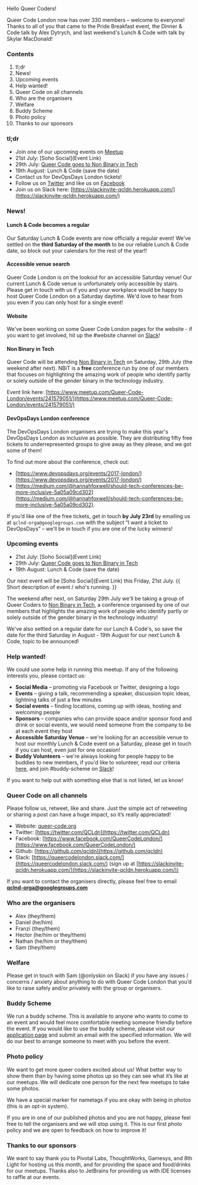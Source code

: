 Hello Queer Coders!

Queer Code London now has over 330 members – welcome to everyone! Thanks to all of you that came to the Pride Breakfast event, the Dinner & Code talk by Alex Dytrych, and last weekend's Lunch & Code with talk by Skylar MacDonald!

### Contents
 1. tl;dr
 2. News!
 3. Upcoming events
 4. Help wanted!
 5. Queer Code on all channels
 6. Who are the organisers
 7. Welfare
 8. Buddy Scheme
 9. Photo policy
 10. Thanks to our sponsors

### tl;dr
- Join one of our upcoming events on [Meetup](https://www.meetup.com/Queer-Code-London/)
 - 21st July: [Soho Social](Event Link)
 - 29th July: [Queer Code goes to Non Binary in Tech](https://www.meetup.com/Queer-Code-London/events/241579051/)
 - 19th August: Lunch & Code (save the date)
- Contact us for DevOpsDays London tickets!
- Follow us on [Twitter](https://twitter.com/QCLdn) and like us on [Facebook­](https://www.facebook.com/QueerCodeLondon/)
- Join us on Slack­ here: [https://slackinvite-qcldn.herokuapp.com/](https://slackinvite-qcldn.herokuapp.com/)

### News!

#### Lunch & Code becomes a regular
Our Saturday Lunch & Code events are now officially a regular event! We've settled on the **third Saturday of the month** to be our reliable Lunch & Code date, so block out your calendars for the rest of the year!!

#### Accessible venue search
Queer Code London is on the lookout for an accessible Saturday venue! Our current Lunch & Code venue is unfortunately only accessible by stairs. Please get in touch with us if you and your workplace would be happy to host Queer Code London on a Saturday daytime. We'd love to hear from you even if you can only host for a single event!

#### Website
We've been working on some Queer Code London pages for the website - if you want to get involved, hit up the #website channel on [Slack](https://slackinvite-qcldn.herokuapp.com/)!

#### Non Binary in Tech
Queer Code will be attending [Non Binary in Tech](https://nonbinary.tech/) on Saturday, 29th July (the weekend after next). NBiT is a **free** conference run by one of our members that focuses on highlighting the amazing work of people who identify partly or solely outside of the gender binary in the technology industry.

Event link here: [https://www.meetup.com/Queer-Code-London/events/241579051/](https://www.meetup.com/Queer-Code-London/events/241579051/)

#### DevOpsDays London conference
The DevOpsDays London organisers are trying to make this year's DevOpsDays London as inclusive as possible. They are distributing fifty free tickets to underrepresented groups to give away as they please, and we got some of them!

To find out more about the conference, check out:

- [https://www.devopsdays.org/events/2017-london/](https://www.devopsdays.org/events/2017-london/)
- [https://medium.com/@hannahfoxwell/should-tech-conferences-be-more-inclusive-5a05a09cd302](https://medium.com/@hannahfoxwell/should-tech-conferences-be-more-inclusive-5a05a09cd302).

If you’d like one of the free tickets, get in touch **by July 23rd** by emailing us at `qclnd-orga@googlegroups.com` with the subject “I want a ticket to DevOpsDays” – we’ll be in touch if you are one of the lucky winners!

### Upcoming events

 - 21st July: [Soho Social](Event Link)
 - 29th July: [Queer Code goes to Non Binary in Tech](https://www.meetup.com/Queer-Code-London/events/241579051/)
 - 19th August: Lunch & Code (save the date)


Our next event will be [Soho Social](Event Link) this Friday, 21st July. {{ Short description of event / who's running. }}

The weekend after next, on Saturday 29th July we'll be taking a group of Queer Coders to [Non Binary in Tech](https://nonbinary.tech/), a conference organised by one of our members that highlights the amazing work of people who identify partly or solely outside of the gender binary in the technology industry!

We've also settled on a regular date for our Lunch & Code's, so save the date for the third Saturday in August - 19th August for our next Lunch & Code, topic to be announced!

### Help wanted!

We could use some help in running this meetup. If any of the following interests you, please contact us:

- **Social Media** – promoting via Facebook or Twitter, designing a logo
- **Events** – giving a talk, recommending a speaker, discussion topic ideas, lightning talks of just a few minutes
- **Social events** – finding locations, coming up with ideas, hosting and welcoming people
- **Sponsors** – companies who can provide space and/or sponsor food and drink or social events, we would need someone from the company to be at each event they host
- **Accessible Saturday Venue** – we're looking for an accessible venue to host our monthly Lunch & Code event on a Saturday, please get in touch if you can host, even just for one occasion!
- **Buddy Volunteers** – we're always looking for people happy to be buddies to new members, if you'd like to volunteer, read our criteria [here](https://github.com/qcldn/docs/blob/master/buddy.md), and join #buddy-scheme on [Slack](https://slackinvite-qcldn.herokuapp.com/)!

If you want to help out with something else that is not listed, let us know!

### Queer Code on all channels

Please follow us, retweet, like and share. Just the simple act of retweeting or sharing a post can have a huge impact, so it’s really appreciated!

- Website: [queer-code.org­](http://queer-code.org/)
- Twitter: [https://twitter.com/QCLdn­](https://twitter.com/QCLdn)
- Facebook: [https://www.facebook.com/QueerCodeLondon/­](https://www.facebook.com/QueerCodeLondon/)
- Github: [https://github.com/qcldn­](https://github.com/qcldn)
- Slack: [https://queercodelondon.slack.com/­](https://queercodelondon.slack.com/) (sign up at [https://slackinvite-qcldn.herokuapp.com/­](https://slackinvite-qcldn.herokuapp.com/))

If you want to contact the organisers directly, please feel free to email **qclnd-orga@googlegroups.com**

### Who are the organisers

- Alex (they/them)
- Daniel (he/him)
- Franzi (they/them)
- Hector (he/him or they/them)
- Nathan (he/him or they/them)
- Sam (they/them)

### Welfare

Please get in touch with Sam (@onlyskin on Slack) if you have any issues / concerns / anxiety about anything to do with Queer Code London that you’d like to raise safely and/or privately with the group or organisers.

### Buddy Scheme

We run a buddy scheme. This is available to anyone who wants to come to an event and would feel more comfortable meeting someone friendly before the event. If you would like to use the buddy scheme, please visit our [application page](https://github.com/qcldn/docs/blob/master/buddy.md) and submit an email with the specified information. We will do our best to arrange someone to meet with you before the event.

### Photo policy

We want to get more queer coders excited about us! What better way to show them than by having some photos up so they can see what it’s like at our meetups. We will dedicate one person for the next few meetups to take some photos.

We have a special marker for nametags if you are okay with being in photos (this is an opt-in system).

If you are in one of our published photos and you are not happy, please feel free to tell the organisers and we will stop using it. This is our first photo policy and we are open to feedback on how to improve it!

### Thanks to our sponsors

We want to say thank you to Pivotal Labs, ThoughtWorks, Gamesys, and 8th Light for hosting us this month, and for providing the space and food/drinks for our meetups. Thanks also to JetBrains for providing us with IDE licenses to raffle at our events.
